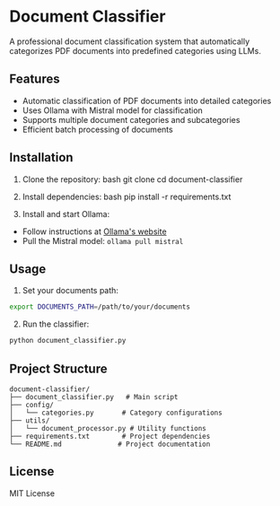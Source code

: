 # Document Classifier

A professional document classification system that automatically categorizes PDF documents into predefined categories using LLMs.

## Features

- Automatic classification of PDF documents into detailed categories
- Uses Ollama with Mistral model for classification
- Supports multiple document categories and subcategories
- Efficient batch processing of documents

## Installation

1. Clone the repository:
bash
git clone <repository-url>
cd document-classifier

2. Install dependencies:
bash
pip install -r requirements.txt

3. Install and start Ollama:
- Follow instructions at [Ollama's website](https://ollama.ai)
- Pull the Mistral model: `ollama pull mistral`

## Usage

1. Set your documents path:

```bash
export DOCUMENTS_PATH=/path/to/your/documents
```

2. Run the classifier:

```bash
python document_classifier.py
```

## Project Structure

```
document-classifier/
├── document_classifier.py   # Main script
├── config/
│   └── categories.py       # Category configurations
├── utils/
│   └── document_processor.py # Utility functions
├── requirements.txt        # Project dependencies
└── README.md              # Project documentation
```

## License

MIT License

